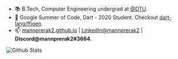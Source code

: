 - 📚 B.Tech, Computer Engineering undergrad at [@DTU](http://dtu.ac.in/).
- 🎯 Google Summer of Code, Dart - 2020 Student. Checkout [dart-lang/ffigen](https://github.com/dart-lang/ffigen).
- 📫 [mannprerak2.github.io](https://mannprerak2.github.io/) | [LinkedIn@mannprerak2](https://www.linkedin.com/in/mannprerak2) | **Discord@mannprerak2#3664**.

![Github Stats](https://github-readme-stats.vercel.app/api?username=mannprerak2&count_private=true&theme=default&show_icons=true)
